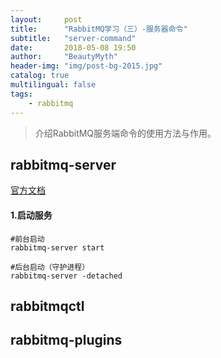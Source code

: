 ```yaml
---
layout:     post
title:      "RabbitMQ学习（三）-服务器命令"
subtitle:   "server-command"
date:       2018-05-08 19:50
author:     "BeautyMyth"
header-img: "img/post-bg-2015.jpg"
catalog: true
multilingual: false
tags:
    - rabbitmq
---
```


> 介绍RabbitMQ服务端命令的使用方法与作用。

## rabbitmq-server

[官方文档](https://www.rabbitmq.com/rabbitmq-server.8.html)

#### 1.启动服务

```
#前台启动
rabbitmq-server start
```

```
#后台启动（守护进程）
rabbitmq-server -detached
```

## rabbitmqctl

## rabbitmq-plugins